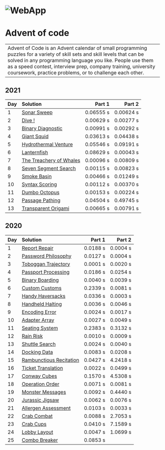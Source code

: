 # ![WebApp](http://upload.groupe-pixeo.com/x/chrome_DajfvO5lxo.png)
# Advent of code
<table>
<tr>
<td>
 Advent of Code is an Advent calendar of small programming puzzles for a variety of skill sets and skill levels that can be solved in any programming language you like. People use them as a speed contest, interview prep, company training, university coursework, practice problems, or to challenge each other.
</td>
</tr>
</table>

## 2021


| Day | Solution                   | Part 1     | Part 2     |
| :-- | :--------------------------| ---------: | ---------: |
| 1   | [Sonar Sweep](Advent-of-code/2021/Day01.cs)    | 0.06555 s | 0.00624 s |
| 2   | [Dive !](Advent-of-code/2021/Day02.cs)    | 0.00629 s | 0.00277 s |
| 3   | [Binary Diagnostic](Advent-of-code/2021/Day03.cs)    | 0.00991 s | 0.00292 s |
| 4   | [Giant Squid](Advent-of-code/2021/Day04.cs)    | 0.03613 s | 0.04438 s |
| 5   | [Hydrothermal Venture](Advent-of-code/2021/Day05.cs)    | 0.05546 s | 0.09191 s |
| 6   | [Lanternfish](Advent-of-code/2021/Day06.cs)    | 0.08629 s | 0.00043 s |
| 7   | [The Treachery of Whales](Advent-of-code/2021/Day07.cs)    | 0.00096 s | 0.00809 s |
| 8   | [Seven Segment Search](Advent-of-code/2021/Day08.cs)    | 0.00115 s | 0.00823 s |
| 9   | [Smoke Basin](Advent-of-code/2021/Day09.cs)    | 0.00466 s | 0.01249 s |
| 10   | [Syntax Scoring](Advent-of-code/2021/Day10.cs)    | 0.00112 s | 0.00370 s |
| 11   | [Dumbo Octopus](Advent-of-code/2021/Day11.cs)    | 0.00153 s | 0.00224 s |
| 12   | [Passage Pathing](Advent-of-code/2021/Day12.cs)    | 0.04504 s | 0.49745 s |
| 13   | [Transparent Origami](Advent-of-code/2021/Day13.cs)    | 0.00665 s | 0.00791 s |

## 2020

| Day | Solution                   | Part 1     | Part 2     |
| :-- | :--------------------------| ---------: | ---------: |
| 1   | [Report Repair](Advent-of-code/2020/Day01.cs)    | 0.0188 s | 0.0004 s |
| 2   | [Password Philosophy](Advent-of-code/2020/Day02.cs)    | 0.0127 s | 0.0004 s |
| 3   | [Toboggan Trajectory](Advent-of-code/2020/Day03.cs)    | 0.0001 s | 0.0020 s |
| 4   | [Passport Processing](Advent-of-code/2020/Day04.cs)    | 0.0186 s | 0.0254 s |
| 5   | [Binary Boarding](Advent-of-code/2020/Day05.cs)    | 0.0040 s | 0.0039 s |
| 6   | [Custom Customs](Advent-of-code/2020/Day06.cs)    | 0.2339 s | 0.0081 s |
| 7   | [Handy Haversacks](Advent-of-code/2020/Day07.cs)    | 0.0336 s | 0.0003 s |
| 8   | [Handheld Halting](Advent-of-code/2020/Day08.cs)    | 0.0036 s | 0.0046 s |
| 9   | [Encoding Error](Advent-of-code/2020/Day09.cs)    | 0.0024 s | 0.0017 s |
| 10   | [Adapter Array](Advent-of-code/2020/Day10.cs)    | 0.0027 s | 0.0049 s |
| 11   | [Seating System](Advent-of-code/2020/Day11.cs)    | 0.2383 s | 0.3132 s |
| 12   | [Rain Risk](Advent-of-code/2020/Day12.cs)    | 0.0010 s | 0.0009 s |
| 13   | [Shuttle Search](Advent-of-code/2020/Day13.cs)    | 0.0024 s | 0.0040 s |
| 14   | [Docking Data](Advent-of-code/2020/Day13.cs)    | 0.0083 s | 0.0208 s |
| 15   | [Rambunctious Recitation](Advent-of-code/2020/Day13.cs)    | 0.0427 s | 4.2418 s |
| 16   | [Ticket Translation](Advent-of-code/2020/Day13.cs)    | 0.0022 s | 0.0499 s |
| 17   | [Conway Cubes](Advent-of-code/2020/Day13.cs)    | 0.1570 s | 4.5308 s |
| 18   | [Operation Order](Advent-of-code/2020/Day13.cs)    | 0.0071 s | 0.0081 s |
| 19   | [Monster Messages](Advent-of-code/2020/Day13.cs)    | 0.0092 s | 0.4440 s |
| 20   | [Jurassic Jigsaw](Advent-of-code/2020/Day13.cs)    | 0.0062 s | 0.0076 s |
| 21   | [Allergen Assessment](Advent-of-code/2020/Day13.cs)    | 0.0103 s | 0.0033 s |
| 22   | [Crab Combat](Advent-of-code/2020/Day13.cs)    | 0.0088 s | 2.7053 s |
| 23   | [Crab Cups](Advent-of-code/2020/Day13.cs)    | 0.0410 s | 7.1589 s |
| 24   | [Lobby Layout](Advent-of-code/2020/Day13.cs)    | 0.0047 s | 1.0699 s |
| 25   | [Combo Breaker](Advent-of-code/2020/Day13.cs)    | 0.0853 s |          |
